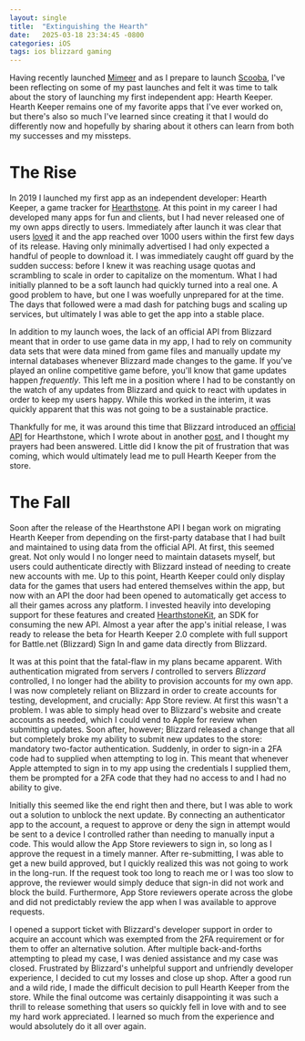 ```yaml
---
layout: single
title:  "Extinguishing the Hearth"
date:   2025-03-18 23:34:45 -0800
categories: iOS
tags: ios blizzard gaming
---
```

Having recently launched [Mimeer](https://medium.com/r/?url=https%3A%2F%2Fmimeer.starlard.dev%2F) and as I prepare to launch [Scooba](https://medium.com/r/?url=https%3A%2F%2Fscooba.starlard.dev%2F), I've been reflecting on some of my past launches and felt it was time to talk about the story of launching my first independent app: Hearth Keeper. Hearth Keeper remains one of my favorite apps that I've ever worked on, but there's also so much I've learned since creating it that I would do differently now and hopefully by sharing about it others can learn from both my successes and my missteps.

# The Rise

In 2019 I launched my first app as an independent developer: Hearth Keeper, a game tracker for [Hearthstone](https://medium.com/r/?url=https%3A%2F%2Fhearthstone.blizzard.com). At this point in my career I had developed many apps for fun and clients, but I had never released one of my own apps directly to users. Immediately after launch it was clear that users [loved](https://medium.com/r/?url=https%3A%2F%2Fwww.reddit.com%2Fr%2FCompetitiveHS%2Fcomments%2Fbs6k93%2Fintroducing_my_first_companion_app_for%2F) it and the app reached over 1000 users within the first few days of its release. Having only minimally advertised I had only expected a handful of people to download it. I was immediately caught off guard by the sudden success: before I knew it was reaching usage quotas and scrambling to scale in order to capitalize on the momentum. What I had initially planned to be a soft launch had quickly turned into a real one. A good problem to have, but one I was woefully unprepared for at the time. The days that followed were a mad dash for patching bugs and scaling up services, but ultimately I was able to get the app into a stable place.

In addition to my launch woes, the lack of an official API from Blizzard meant that in order to use game data in my app, I had to rely on community data sets that were data mined from game files and manually update my internal databases whenever Blizzard made changes to the game. If you've played an online competitive game before, you'll know that game updates happen *frequently*. This left me in a position where I had to be constantly on the watch of any updates from Blizzard and quick to react with updates in order to keep my users happy. While this worked in the interim, it was quickly apparent that this was not going to be a sustainable practice.

Thankfully for me, it was around this time that Blizzard introduced an [official API](https://medium.com/r/?url=https%3A%2F%2Fdevelop.battle.net%2Fdocumentation%2Fhearthstone%2Fgame-data-apis) for Hearthstone, which I wrote about in another [post](/posts/authenticating-users-with-blizzard-on-ios), and I thought my prayers had been answered. Little did I know the pit of frustration that was coming, which would ultimately lead me to pull Hearth Keeper from the store.

# The Fall

Soon after the release of the Hearthstone API I began work on migrating Hearth Keeper from depending on the first-party database that I had built and maintained to using data from the official API. At first, this seemed great. Not only would I no longer need to maintain datasets myself, but users could authenticate directly with Blizzard instead of needing to create new accounts with me. Up to this point, Hearth Keeper could only display data for the games that users had entered themselves within the app, but now with an API the door had been opened to automatically get access to all their games across any platform. I invested heavily into developing support for these features and created [HearthstoneKit](https://medium.com/r/?url=https%3A%2F%2Fgithub.com%2FStarLard%2FHearthstoneKit), an SDK for consuming the new API. Almost a year after the app's initial release, I was ready to release the beta for Hearth Keeper 2.0 complete with full support for Battle.net (Blizzard) Sign In and game data directly from Blizzard.

It was at this point that the fatal-flaw in my plans became apparent. With authentication migrated from servers *I* controlled to servers *Blizzard* controlled, I no longer had the ability to provision accounts for my own app. I was now completely reliant on Blizzard in order to create accounts for testing, development, and crucially: App Store review. At first this wasn't a problem. I was able to simply head over to Blizzard's website and create accounts as needed, which I could vend to Apple for review when submitting updates. Soon after, however; Blizzard released a change that all but completely broke my ability to submit new updates to the store: mandatory two-factor authentication. Suddenly, in order to sign-in a 2FA code had to supplied when attempting to log in. This meant that whenever Apple attempted to sign in to my app using the credentials I supplied them, them be prompted for a 2FA code that they had no access to and I had no ability to give.

Initially this seemed like the end right then and there, but I was able to work out a solution to unblock the next update. By connecting an authenticator app to the account, a request to approve or deny the sign in attempt would be sent to a device I controlled rather than needing to manually input a code. This would allow the App Store reviewers to sign in, so long as I approve the request in a timely manner. After re-submitting, I was able to get a new build approved, but I quickly realized this was not going to work in the long-run. If the request took too long to reach me or I was too slow to approve, the reviewer would simply deduce that sign-in did not work and block the build. Furthermore, App Store reviewers operate across the globe and did not predictably review the app when I was available to approve requests.

I opened a support ticket with Blizzard's developer support in order to acquire an account which was exempted from the 2FA requirement or for them to offer an alternative solution. After multiple back-and-forths attempting to plead my case, I was denied assistance and my case was closed. Frustrated by Blizzard's unhelpful support and unfriendly developer experience, I decided to cut my losses and close up shop. After a good run and a wild ride, I made the difficult decision to pull Hearth Keeper from the store. While the final outcome was certainly disappointing it was such a thrill to release something that users so quickly fell in love with and to see my hard work appreciated. I learned so much from the experience and would absolutely do it all over again.